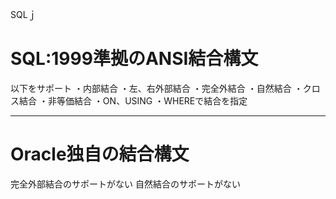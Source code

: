 SQLｊ






# SQL:1999準拠のANSI結合構文

以下をサポート
・内部結合
・左、右外部結合
・完全外結合
・自然結合
・クロス結合
・非等価結合
・ON、USING
・WHEREで結合を指定

---
# Oracle独自の結合構文

完全外部結合のサポートがない
自然結合のサポートがない